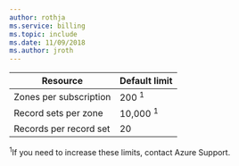 ```yaml
---
author: rothja
ms.service: billing
ms.topic: include
ms.date: 11/09/2018	
ms.author: jroth
---
```


| Resource | Default limit |
| --- | --- |
| Zones per subscription |200 <sup>1</sup> |
| Record sets per zone |10,000 <sup>1</sup> |
| Records per record set |20 |

<sup>1</sup>If you need to increase these limits, contact Azure Support.
